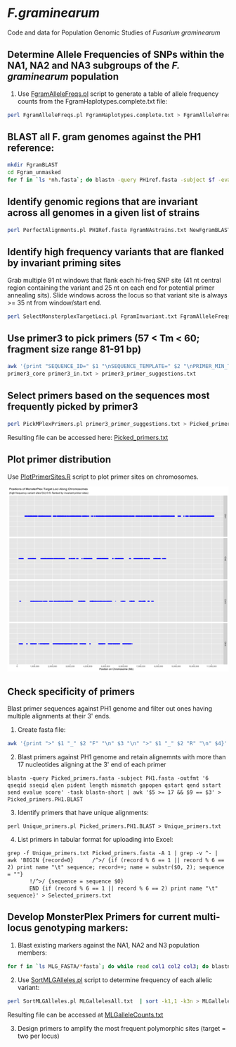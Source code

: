 # _F.graminearum_
Code and data for Population Genomic Studies of _Fusarium graminearum_

## Determine Allele Frequencies of SNPs within the NA1, NA2 and NA3 subgroups of the _F. graminearum_ population
1. Use [FgramAlleleFreqs.pl](/scripts/FgramAlleleFreqs.pl) script to generate a table of allele frequency counts from the FgramHaplotypes.complete.txt file:
```bash
perl FgramAlleleFreqs.pl FgramHaplotypes.complete.txt > FgramAlleleFreqs.txt
```
## BLAST all F. gram genomes against the PH1 reference:
```bash
mkdir FgramBLAST
cd Fgram_unmasked
for f in `ls *nh.fasta`; do blastn -query PH1ref.fasta -subject $f -evalue 1e-20 -max_target_seqs 20000 -outfmt '6 qseqid sseqid qstart qend sstart send btop' > ../FgramBLAST/PH1.${f/_*/}.BLAST; done
```
## Identify genomic regions that are invariant across all genomes in a given list of strains
```bash
perl PerfectAlignments.pl PH1Ref.fasta FgramNAstrains.txt NewFgramBLAST > FgramInvariant.txt
```
## Identify high frequency variants that are flanked by invariant priming sites
Grab multiple 91 nt windows that flank each hi-freq SNP site (41 nt central region containing the variant and 25 nt on each end for potential primer annealing sits). Slide windows across the locus so that variant site is always >= 35 nt from window/start end.
```bash
perl SelectMonsterplexTargetLoci.pl FgramInvariant.txt FgramAlleleFreqs.txt ClusteredHiFreqSNPs.txt 50 > MPlex_target_candidates.txt
```
## Use primer3 to pick primers (57 < Tm < 60; fragment size range 81-91 bp)
```bash
awk '{print "SEQUENCE_ID=" $1 "\nSEQUENCE_TEMPLATE=" $2 "\nPRIMER_MIN_TM=57\nPRIMER_MAX_TM=60\nPRIMER_PRODUCT_SIZE=81-91\nPRIMER_NUM_RETURN=1\n="}' MPlex_target_candidates.txt > primer3_in.txt
primer3_core primer3_in.txt > primer3_primer_suggestions.txt
```
## Select primers based on the sequences most frequently picked by primer3
```bash
perl PickMPlexPrimers.pl primer3_primer_suggestions.txt > Picked_primers.txt
```
Resulting file can be accessed here: [Picked_primers.txt](/data/Picked_primers.txt)

## Plot primer distribution
Use [PlotPrimerSites.R](/scripts/PlotPrimerSites.R) script to plot primer sites on chromosomes.

![MonsterPlexTargets.png](/data/MonsterPlexTargets.png)

## Check specificity of primers
Blast primer sequences against PH1 genome and filter out ones having multiple alignments at their 3' ends.
1. Create fasta file:
```bash
awk '{print ">" $1 "_" $2 "F" "\n" $3 "\n" ">" $1 "_" $2 "R" "\n" $4}' Picked_primers.txt  > Picked_primers.fasta
```
2. Blast primers against PH1 genome and retain alignemnts with more than 17 nucleotides aligning at the 3' end of each primer
```
blastn -query Picked_primers.fasta -subject PH1.fasta -outfmt '6 qseqid sseqid qlen pident length mismatch gapopen qstart qend sstart send evalue score' -task blastn-short | awk '$5 >= 17 && $9 == $3' > Picked_primers.PH1.BLAST
```
3. Identify primers that have unique alignments:
```
perl Unique_primers.pl Picked_primers.PH1.BLAST > Unique_primers.txt
```
4. List primers in tabular format for uploading into Excel:
```
grep -f Unique_primers.txt Picked_primers.fasta -A 1 | grep -v ^- | awk 'BEGIN {record=0}      /^>/ {if (record % 6 == 1 || record % 6 == 2) print name "\t" sequence; record++; name = substr($0, 2); sequence = ""}
       !/^>/ {sequence = sequence $0}
       END {if (record % 6 == 1 || record % 6 == 2) print name "\t" sequence}' > Selected_primers.txt
```

## Develop MonsterPlex Primers for current multi-locus genotyping markers:
1. Blast existing markers against the NA1, NA2 and N3 population members:
```bash
for f in `ls MLG_FASTA/*fasta`; do while read col1 col2 col3; do blastn -query $f -subject Documents/FGRAM/FgramFasta/${col1}_nh_masked.fasta -outfmt '6 qseqid sseqid qlen qstart qend sstart send btop' | awk '$5 - $4 == $3 - 1 {print $1, $8}'; done < FgramNAstrains.txt; done > MLGallelesAll.txt
```
2. Use [SortMLGAlleles.pl](/scripts/SortMLGAlleles.pl) script to determine frequency of each allelic variant:
```bash
perl SortMLGAlleles.pl MLGallelesAll.txt  | sort -k1,1 -k3n > MLGalleleCounts.txt
```
Resulting file can be accessed at [MLGalleleCounts.txt](/data/MLGalleleCounts.txt)

3. Design primers to amplify the most frequent polymorphic sites (target = two per locus) 
